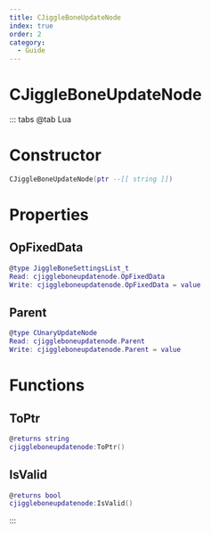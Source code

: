 ```yaml
---
title: CJiggleBoneUpdateNode
index: true
order: 2
category:
  - Guide
---
```


# CJiggleBoneUpdateNode

::: tabs
@tab Lua
# Constructor
```lua
CJiggleBoneUpdateNode(ptr --[[ string ]])
```
# Properties
## OpFixedData 
```lua
@type JiggleBoneSettingsList_t
Read: cjiggleboneupdatenode.OpFixedData
Write: cjiggleboneupdatenode.OpFixedData = value
```
## Parent 
```lua
@type CUnaryUpdateNode
Read: cjiggleboneupdatenode.Parent
Write: cjiggleboneupdatenode.Parent = value
```
# Functions
## ToPtr
```lua
@returns string
cjiggleboneupdatenode:ToPtr()
```
## IsValid
```lua
@returns bool
cjiggleboneupdatenode:IsValid()
```

:::